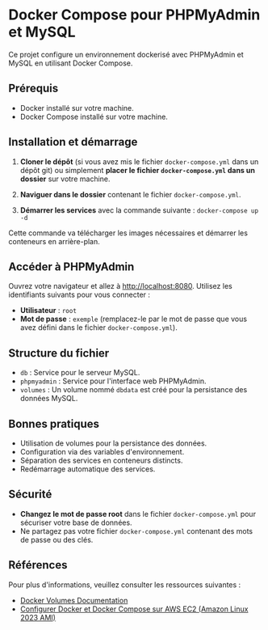 # Docker Compose pour PHPMyAdmin et MySQL

Ce projet configure un environnement dockerisé avec PHPMyAdmin et MySQL en utilisant Docker Compose.

## Prérequis

- Docker installé sur votre machine.
- Docker Compose installé sur votre machine.

## Installation et démarrage

1. **Cloner le dépôt** (si vous avez mis le fichier `docker-compose.yml` dans un dépôt git) ou simplement **placer le fichier `docker-compose.yml` dans un dossier** sur votre machine.

2. **Naviguer dans le dossier** contenant le fichier `docker-compose.yml`.

3. **Démarrer les services** avec la commande suivante :
   `docker-compose up -d`

Cette commande va télécharger les images nécessaires et démarrer les conteneurs en arrière-plan.

## Accéder à PHPMyAdmin

Ouvrez votre navigateur et allez à [http://localhost:8080](http://localhost:8080). Utilisez les identifiants suivants pour vous connecter :

- **Utilisateur** : `root`
- **Mot de passe** : `exemple` (remplacez-le par le mot de passe que vous avez défini dans le fichier `docker-compose.yml`).

## Structure du fichier

- `db` : Service pour le serveur MySQL.
- `phpmyadmin` : Service pour l'interface web PHPMyAdmin.
- `volumes` : Un volume nommé `dbdata` est créé pour la persistance des données MySQL.

## Bonnes pratiques

- Utilisation de volumes pour la persistance des données.
- Configuration via des variables d'environnement.
- Séparation des services en conteneurs distincts.
- Redémarrage automatique des services.

## Sécurité

- **Changez le mot de passe root** dans le fichier `docker-compose.yml` pour sécuriser votre base de données.
- Ne partagez pas votre fichier `docker-compose.yml` contenant des mots de passe ou des clés.

## Références

Pour plus d'informations, veuillez consulter les ressources suivantes :

- [Docker Volumes Documentation](https://docs.docker.com/storage/volumes/)
- [Configurer Docker et Docker Compose sur AWS EC2 (Amazon Linux 2023 AMI)](https://medium.com/@fredmanre/how-to-configure-docker-docker-compose-in-aws-ec2-amazon-linux-2023-ami-ab4d10b2bcdc)
